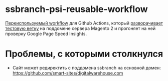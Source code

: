 # ssbranch-psi-reusable-workflow

[Переиспользуемый workflow](https://docs.github.com/en/actions/using-workflows/reusing-workflows) для Github Actions, который [разворачивает тестовую ветку](https://github.com/smart-sites/ssbranch) на поддомене сервера Magento 2 и прогоняет на ней проверку Google Page Speed Insights.

# Проблемы, с которыми столкнулся

- Сайт может редиректить с поддомена ssbranch на основной домен: https://github.com/smart-sites/digitalwarehouse.com